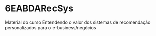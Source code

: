 # 6EABDARecSys
Material do curso Entendendo o valor dos sistemas de recomendação personalizados para o e-business/negócios
